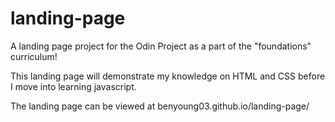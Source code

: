 # landing-page
A landing page project for the Odin Project as a part of the "foundations" curriculum!

This landing page will demonstrate my knowledge on HTML and CSS before I move into learning javascript.

The landing page can be viewed at benyoung03.github.io/landing-page/
